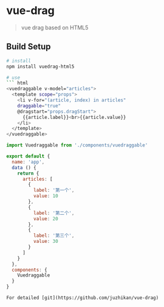 # vue-drag

> vue drag based on HTML5

## Build Setup

``` bash
# install
npm install vuedrag-html5

# use
``` html
<vuedraggable v-model="articles">
  <template scope="props">
    <li v-for="(article, index) in articles"
    draggable="true"
    @dragstart="props.dragStart">
      {{article.label}}<br>{{article.value}}
    </li>
  </template>
</vuedraggable>
```
``` js
import Vuedraggable from './components/vuedraggable'

export default {
  name: 'app',
  data () {
    return {
      articles: [
        {
          label: '第一个',
          value: 10
        },
        {
          label: '第二个',
          value: 20
        },
        {
          label: '第三个',
          value: 30
        }
      ]
    }
  },
  components: {
    Vuedraggable
  }
}
```
```
For detailed [git](https://github.com/juzhikan/vue-drag)
